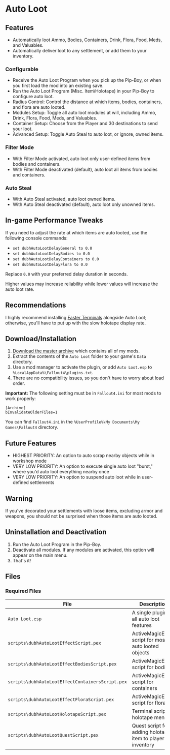 # Auto Loot

## Features

* Automatically loot Ammo, Bodies, Containers, Drink, Flora, Food, Meds, and Valuables.
* Automatically deliver loot to any settlement, or add them to your inventory.

### Configurable

* Receive the Auto Loot Program when you pick up the Pip-Boy, or when you first load the mod into an existing save.
* Run the Auto Loot Program (Misc. Item\Holotape) in your Pip-Boy to configure auto loot.
* Radius Control: Control the distance at which items, bodies, containers, and flora are auto looted.
* Modules Setup: Toggle all auto loot modules at will, including Ammo, Drink, Flora, Food, Meds, and Valuables.
* Container Setup: Choose from the Player and 30 destinations to send your loot.
* Advanced Setup: Toggle Auto Steal to auto loot, or ignore, owned items.

### Filter Mode

* With Filter Mode activated, auto loot only user-defined items from bodies and containers.
* With Filter Mode deactivated (default), auto loot all items from bodies and containers.

### Auto Steal

* With Auto Steal activated, auto loot owned items.
* With Auto Steal deactivated (default), auto loot only unowned items.

## In-game Performance Tweaks

If you need to adjust the rate at which items are auto looted, use the following console commands:

* `set dubhAutoLootDelayGeneral to 0.0`
* `set dubhAutoLootDelayBodies to 0.0`
* `set dubhAutoLootDelayContainers to 0.0`
* `set dubhAutoLootDelayFlora to 0.0`

Replace `0.0` with your preferred delay duration in seconds.

Higher values may increase reliability while lower values will increase the auto loot rate.

## Recommendations

I highly recommend installing [Faster Terminals](https://github.com/fireundubh/fo4-mods/tree/master/Faster%20Terminals) alongside Auto Loot; otherwise, you'll have to put up with the slow holotape display rate.

## Download/Installation

1. [Download the master archive](https://github.com/fireundubh/fo4-mods/archive/master.zip) which contains all of my mods.
2. Extract the contents of the `Auto Loot` folder to your game's `Data` directory.
3. Use a mod manager to activate the plugin, or add `Auto Loot.esp` to `%LocalAppData%\Fallout4\plugins.txt`.
4. There are no compatibility issues, so you don't have to worry about load order.

**Important:** The following setting must be in `Fallout4.ini` for most mods to work properly:

```
[Archive]
bInvalidateOlderFiles=1
```

You can find `Fallout4.ini` in the `%UserProfile%\My Documents\My Games\Fallout4` directory.

## Future Features

* HIGHEST PRIORITY: An option to auto scrap nearby objects while in workshop mode
* VERY LOW PRIORITY: An option to execute single auto loot "burst," where you'd auto loot everything nearby once
* VERY LOW PRIORITY: An option to suspend auto loot while in user-defined settlements

## Warning

If you've decorated your settlements with loose items, excluding armor and weapons, you should not be surprised when those items are auto looted.

## Uninstallation and Deactivation

1. Run the Auto Loot Program in the Pip-Boy.
2. Deactivate all modules. If any modules are activated, this option will appear on the main menu.
3. That's it!

## Files

### Required Files

File | Description
--- | ---
`Auto Loot.esp` | A single plugin for all auto loot features
`scripts\dubhAutoLootEffectScript.pex` | ActiveMagicEffect script for most auto looted objects
`scripts\dubhAutoLootEffectBodiesScript.pex` | ActiveMagicEffect script for bodies
`scripts\dubhAutoLootEffectContainersScript.pex` | ActiveMagicEffect script for containers
`scripts\dubhAutoLootEffectFloraScript.pex` | ActiveMagicEffect script for flora
`scripts\dubhAutoLootHolotapeScript.pex` | Terminal script for holotape menu
`scripts\dubhAutoLootQuestScript.pex` | Quest script for adding holotape item to player's inventory